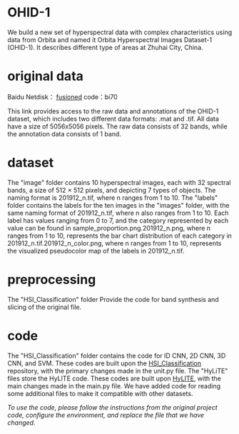# OHID-1
 We build a new set of hyperspectral data with complex characteristics using data from Orbita and named it Orbita Hyperspectral Images Dataset-1 (OHID-1). It describes different type of areas at Zhuhai City, China. 

# original data
 Baidu Netdisk： [fusioned](https://pan.baidu.com/s/1qMtY7ossLwRh0pI2v2bnDg?pwd=bi70) code：bi70 
 
 This link provides access to the raw data and annotations of the OHID-1 dataset, which includes two different data formats: .mat and .tif. All data have a size of 5056x5056 pixels. The raw data consists of 32 bands, while the annotation data consists of 1 band.
# dataset
 The "image" folder contains 10 hyperspectral images, each with 32 spectral bands, a size of 512 × 512 pixels, and depicting 7 types of objects. The naming format is 201912_n.tif, where n ranges from 1 to 10.
 The "labels" folder contains the labels for the ten images in the "images" folder, with the same naming format of 201912_n.tif, where n also ranges from 1 to 10. Each label has values ranging from 0 to 7, and the category represented by each value can be found in sample_proportion.png.201912_n.png, 
 where n ranges from 1 to 10, represents the bar chart distribution of each category in 201912_n.tif.201912_n_color.png, where n ranges from 1 to 10, represents the visualized pseudocolor map of the labels in 201912_n.tif.

# preprocessing
 The "HSI_Classification" folder Provide the code for band synthesis and slicing of the original file.

# code
 The "HSI_Classification" folder contains the code for ID CNN, 2D CNN, 3D CNN, and SVM. These codes are built upon the [HSI_Classification](https://github.com/zhangjinyangnwpu/HSI_Classification) repository, with the primary changes made in the unit.py file.
 The "HyLiTE" files store the HyLITE code. These codes are built upon  [HyLITE](https://github.com/zhoufangqin/hylite), with the main changes made in the main.py file. We have added code for reading some additional files to make it compatible with other datasets.

_To use the code, please follow the instructions from the original project code, configure the environment, and replace the file that we have changed._
